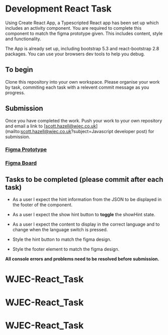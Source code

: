 # Development React Task
Using Create React App, a Typescripted React app has been set up which includes an activity component. You are required to complete this component to match the figma prototype given. This includes content, style and functionality.  

The App is already set up, including bootstrap 5.3 and react-bootstrap 2.8 packages. You can use your browsers dev tools to help you debug.
## To begin
Clone this repository into your own workspace. Please organise your work by task, commiting each task with a relevent commit message as you progress.
## Submission
Once you have completed the work. Push your work to your own repository and email a link to [scott.hazell@wjec.co.uk](mailto:scott.hazell@wjec.co.uk?subject=Javascript developer post) for submission. 

### [Figma Prototype](https://www.figma.com/proto/kLcuWE6XbD5oU9N7TRtsXg/Activity-Component?node-id=1%3A49&scaling=scale-down-width&page-id=1%3A26&starting-point-node-id=1%3A49) 

### [Figma Board](https://www.figma.com/file/kLcuWE6XbD5oU9N7TRtsXg/Activity-Component?node-id=1%3A26) 


## Tasks to be completed (please commit after each task)

- As a user I expect the hint information from the JSON to be displayed in the footer of the component. 

- As a user I expect the show hint button to **toggle** the showHint state.

- As a user I expect the content to display in the correct language and to change when the language switch is pressed. 

- Style the hint button to match the figma design.

- Style the footer element to match the figma design.

**All console errors and problems need to be resolved before submission.**
# WJEC-React_Task
# WJEC-React_Task
# WJEC-React_Task
